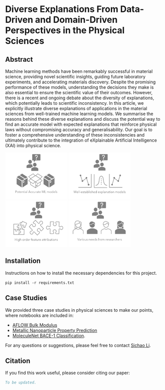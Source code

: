 # Diverse Explanations From Data-Driven and Domain-Driven Perspectives in the Physical Sciences
## Abstract

Machine learning methods have been remarkably successful in material science, providing novel scientific insights, guiding future laboratory experiments, and accelerating materials discovery. Despite the promising performance of these models, understanding the decisions they make is also essential to ensure the scientific value of their outcomes. However, there is a recent and ongoing debate about the diversity of explanations, which potentially leads to scientific inconsistency.
In this article, we explicitly illustrate diverse explanations of applications in the material sciences from well-trained machine learning models. We summarise the reasons behind these diverse explanations and discuss the potential way to find an accurate model with expected explanations that reinforce physical laws without compromising accuracy and generalisability. Our goal is to foster a comprehensive understanding of these inconsistencies and ultimately contribute to the integration of eXplainable Artificial Intelligence (XAI) into physical science.

<img src="FIGS/c1.png" width="200" height="150"> <img src="FIGS/c2.png" width="200" height="150"> <img src="FIGS/c3.png" width="200" height="150"> <img src="FIGS/c4.png" width="200" height="150">

## Installation

Instructions on how to install the necessary dependencies for this project.

```plaintext
pip install -r requirements.txt
```

## Case Studies

We provided three case studies in physical sciences to make our points, where notebooks are included in:
- [AFLOW Bulk Modulus](case-1-aflow-bulk) 
- [Metallic Nanoparticle Property Prediction](case-2-nanoparticle)
- [MoleculeNet BACE-1 Classification](case-3-bace).

For any questions or suggestions, please feel free to contact [Sichao Li](mailto:sichao.li@anu.edu.au).

## Citation

If you find this work useful, please consider citing our paper:

```bibtex
To be updated.
```

